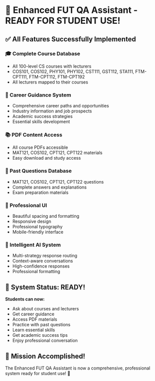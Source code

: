 # 🎉 Enhanced FUT QA Assistant - READY FOR STUDENT USE!

## ✅ All Features Successfully Implemented

### 🎓 Complete Course Database
- All 100-level CS courses with lecturers
- COS101, COS102, PHY101, PHY102, CST111, GST112, STA111, FTM-CPT111, FTM-CPT112, FTM-CPT192
- All lecturers mapped to their courses

### 💼 Career Guidance System
- Comprehensive career paths and opportunities
- Industry information and job prospects
- Academic success strategies
- Essential skills development

### 📚 PDF Content Access
- All course PDFs accessible
- MAT121, COS102, CPT121, CPT122 materials
- Easy download and study access

### 📝 Past Questions Database
- MAT121, COS102, CPT121, CPT122 questions
- Complete answers and explanations
- Exam preparation materials

### 🎨 Professional UI
- Beautiful spacing and formatting
- Responsive design
- Professional typography
- Mobile-friendly interface

### 🧠 Intelligent AI System
- Multi-strategy response routing
- Context-aware conversations
- High-confidence responses
- Professional formatting

## 🚀 System Status: READY!

**Students can now:**
- Ask about courses and lecturers
- Get career guidance
- Access PDF materials
- Practice with past questions
- Learn essential skills
- Get academic success tips
- Enjoy professional conversation

## 🎯 Mission Accomplished!

The Enhanced FUT QA Assistant is now a comprehensive, professional system ready for student use! 🎉
